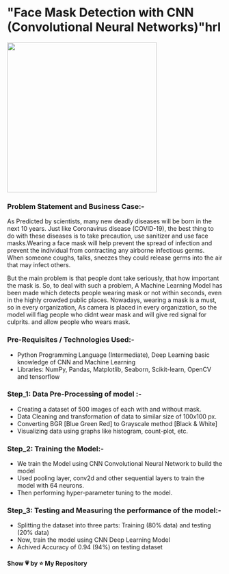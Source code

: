 # "Face Mask Detection with CNN (Convolutional Neural Networks)"hrl
<p align="left"> <img src="https://www.logmask.com/images/mask-detection-sample.jpg" height="350px" /> </p>

### Problem Statement and Business Case:-
As Predicted by scientists, many new deadly diseases will be born in the next 10 years. Just like Coronavirus disease (COVID-19), the best thing to do with these diseases is to take precaution, use sanitizer and use face masks.Wearing a face mask will help prevent the spread of infection and prevent the individual from contracting any airborne infectious germs. When someone coughs, talks, sneezes they could release germs into the air that may infect others.

But the main problem is that people dont take seriously, that how important the mask is. So, to deal with such a problem, A Machine Learning Model has been made which detects people wearing mask or not within seconds, even in the highly crowded public places. Nowadays, wearing a mask is a must, so in every organization, As camera is placed in every organization,  so the model will flag people who didnt wear mask and will give red signal for culprits. and allow people who wears mask.

### Pre-Requisites / Technologies Used:-
- Python Programming Language (Intermediate), Deep Learning basic knowledge of CNN and Machine Learning
- Libraries: NumPy, Pandas, Matplotlib, Seaborn, Scikit-learn, OpenCV and tensorflow 

### Step_1: Data Pre-Processing of model :-
- Creating a dataset of 500 images of each with and without mask.
- Data Cleaning and transformation of data to similar size of 100x100 px.
- Converting BGR [Blue Green Red] to Grayscale method [Black & White]
- Visualizing data using graphs like histogram, count-plot, etc.

### Step_2: Training the Model:-
- We train the Model using CNN Convolutional Neural Network to build the model
- Used pooling layer, conv2d and other sequential layers to train the model with 64 neurons.
- Then performing hyper-parameter tuning to the model.

### Step_3: Testing and Measuring the performance of the model:-
- Splitting the dataset into three parts: Training (80% data) and testing (20% data)
- Now, train the model using CNN Deep Learning Model
- Achived Accuracy of 0.94 (94%) on testing dataset 


#### **Show 💗 by ⭐ My Repository**

